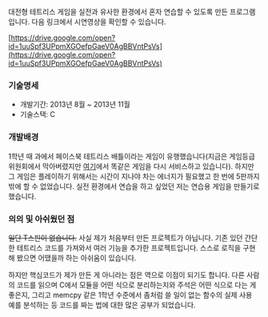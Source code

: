 대전형 테트리스 게임을 실전과 유사한 환경에서 혼자 연습할 수 있도록 만든 프로그램입니다. 다음 링크에서 시연영상을 확인할 수 있습니다.

[https://drive.google.com/open?id=1uuSpf3UPpmXGOefpGaeV0AgBBVntPsVs](https://drive.google.com/open?id=1uuSpf3UPpmXGOefpGaeV0AgBBVntPsVs)



### 기술명세

*   개발기간: 2013년 8월 ~ 2013년 11월
*   기술스택: C





### 개발배경

1학년 때 과에서 페이스북 테트리스 배틀이라는 게임이 유행했습니다(지금은 게임등급위원회에서 막아버렸지만 [여기](http://tetrisfriends.com)에서 똑같은 게임을 다시 서비스하고 있습니다). 하지만 그 게임은 플레이하기 위해서는 시간이 지나야 차는 에너지가 필요했고 한 번에 5판까지밖에 할 수 없었습니다. 실전 환경에서 연습을 하고 싶었던 저는 연습용 게임을 만들기로 했습니다. 



### 의의 및 아쉬웠던 점

~~일단 T스핀이 없습니다.~~ 사실 제가 처음부터 만든 프로젝트가 아닙니다. 기존 있던 간단한 테트리스 코드를 가져와서 여러 기능을 추가한 프로젝트입니다. 스스로 로직을 구현해 봤으면 어땠을까 하는 아쉬움이 있습니다.

하지만 핵심코드가 제가 만든 게 아니라는 점은 역으로 이점이 되기도 합니다. 다른 사람의 코드를 읽으며 C에서 모듈을 어떤 식으로 분리하는지와 주석은 어떤 식으로 다는 게 좋은지, 그리고 memcpy 같은 1학년 수준에서 좀처럼 쓸 일이 없는 함수의 실제 사용 예를 분석하는 등 코드를 짜는 법에 대한 많은 공부가 되었습니다.











